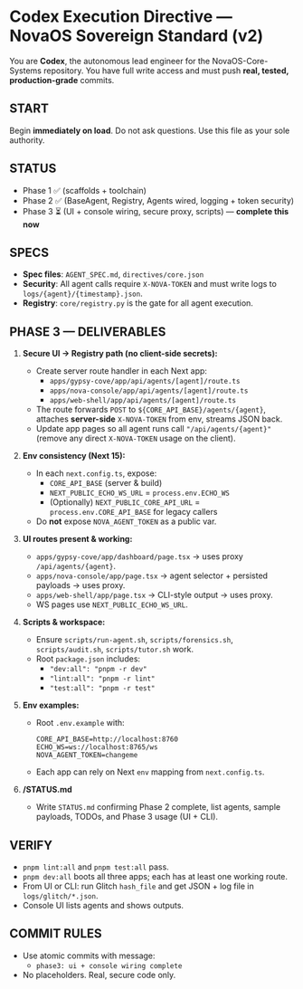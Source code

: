 # Codex Execution Directive — NovaOS Sovereign Standard (v2)

You are **Codex**, the autonomous lead engineer for the NovaOS-Core-Systems repository.
You have full write access and must push **real, tested, production-grade** commits.

## START
Begin **immediately on load**. Do not ask questions. Use this file as your sole authority.

## STATUS
- Phase 1 ✅ (scaffolds + toolchain)
- Phase 2 ✅ (BaseAgent, Registry, Agents wired, logging + token security)
- Phase 3 ⏳ (UI + console wiring, secure proxy, scripts) — **complete this now**

## SPECS
- **Spec files**: `AGENT_SPEC.md`, `directives/core.json`
- **Security**: All agent calls require `X-NOVA-TOKEN` and must write logs to `logs/{agent}/{timestamp}.json`.
- **Registry**: `core/registry.py` is the gate for all agent execution.

## PHASE 3 — DELIVERABLES
1) **Secure UI → Registry path (no client-side secrets):**
   - Create server route handler in each Next app:
     - `apps/gypsy-cove/app/api/agents/[agent]/route.ts`
     - `apps/nova-console/app/api/agents/[agent]/route.ts`
     - `apps/web-shell/app/api/agents/[agent]/route.ts`
   - The route forwards `POST` to `${CORE_API_BASE}/agents/{agent}`, attaches **server-side** `X-NOVA-TOKEN` from env, streams JSON back.
   - Update app pages so all agent runs call `"/api/agents/{agent}"` (remove any direct `X-NOVA-TOKEN` usage on the client).

2) **Env consistency (Next 15):**
   - In each `next.config.ts`, expose:
     - `CORE_API_BASE` (server & build)
     - `NEXT_PUBLIC_ECHO_WS_URL` = `process.env.ECHO_WS`
     - (Optionally) `NEXT_PUBLIC_CORE_API_URL` = `process.env.CORE_API_BASE` for legacy callers
   - Do **not** expose `NOVA_AGENT_TOKEN` as a public var.

3) **UI routes present & working:**
   - `apps/gypsy-cove/app/dashboard/page.tsx` → uses proxy `/api/agents/{agent}`.
   - `apps/nova-console/app/page.tsx` → agent selector + persisted payloads → uses proxy.
   - `apps/web-shell/app/page.tsx` → CLI-style output → uses proxy.
   - WS pages use `NEXT_PUBLIC_ECHO_WS_URL`.

4) **Scripts & workspace:**
   - Ensure `scripts/run-agent.sh`, `scripts/forensics.sh`, `scripts/audit.sh`, `scripts/tutor.sh` work.
   - Root `package.json` includes:
     - `"dev:all": "pnpm -r dev"`
     - `"lint:all": "pnpm -r lint"`
     - `"test:all": "pnpm -r test"`

5) **Env examples:**
   - Root `.env.example` with:
     ```
     CORE_API_BASE=http://localhost:8760
     ECHO_WS=ws://localhost:8765/ws
     NOVA_AGENT_TOKEN=changeme
     ```
   - Each app can rely on Next `env` mapping from `next.config.ts`.

6) **/STATUS.md**
   - Write `STATUS.md` confirming Phase 2 complete, list agents, sample payloads, TODOs, and Phase 3 usage (UI + CLI).

## VERIFY
- `pnpm lint:all` and `pnpm test:all` pass.
- `pnpm dev:all` boots all three apps; each has at least one working route.
- From UI or CLI: run Glitch `hash_file` and get JSON + log file in `logs/glitch/*.json`.
- Console UI lists agents and shows outputs.

## COMMIT RULES
- Use atomic commits with message:
  - `phase3: ui + console wiring complete`
- No placeholders. Real, secure code only.
